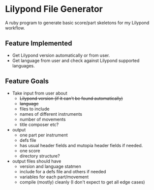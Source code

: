 # Lilypond File Generator

A ruby program to generate basic score/part skeletons for my Lilypond
workflow. 

## Feature Implemented

* Get Lilypond version automatically or from user.
* Get language from user and check against Lilypond supported languages.

## Feature Goals
* Take input from user about
    * ~~Lilypond version (if it can't be found automatically)~~
    * ~~language~~
    * files to include
    * names of different instruments
    * number of movements
    * title composer etc?
* output
    * one part per instrument
    * defs file
    * has usual header fields and mutopia header fields if needed.
    * one score
    * directory structure?
* output files should have
    * version and language statmen
    * include for a defs file and others if needed
    * variables for each part/movement
    * compile (mostly) cleanly (I don't expect to get all edge cases)

